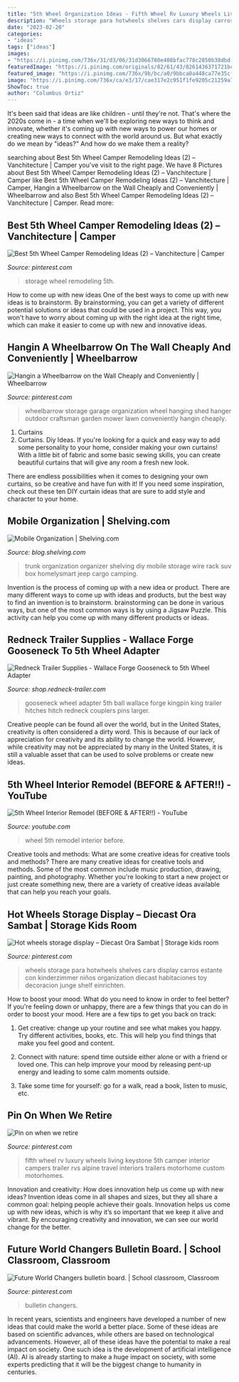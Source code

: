 ```yaml
---
title: "5th Wheel Organization Ideas - Fifth Wheel Rv Luxury Wheels Living Keystone 5th Camper Interior Campers Trailer Rvs Alpine Travel Interiors Trailers Motorhome Custom Motorhomes"
description: "Wheels storage para hotwheels shelves cars display carros estante con kinderzimmer niños organization diecast habitaciones toy decoracion junge shelf einrichten"
date: "2023-02-20"
categories:
- "ideas"
tags: ["ideas"]
images:
- "https://i.pinimg.com/736x/31/d3/06/31d3066780e408bfac778c2850b38dbd.jpg"
featuredImage: "https://i.pinimg.com/originals/82/61/43/8261436371721bcb1d139591c7b08424.jpg"
featured_image: "https://i.pinimg.com/736x/9b/bc/a0/9bbca0a448ca77e35cf3ee0b63be5b4b.jpg"
image: "https://i.pinimg.com/736x/ca/e3/17/cae317e2c951f1fe9205c21259a72cc0.jpg"
ShowToc: true
author: "Columbus Ortiz"
---
```



It's been said that ideas are like children - until they're not. That's where the 2020s come in - a time when we'll be exploring new ways to think and innovate, whether it's coming up with new ways to power our homes or creating new ways to connect with the world around us. But what exactly do we mean by "ideas?" And how do we make them a reality?

	

		
searching about Best 5th Wheel Camper Remodeling Ideas (2) – Vanchitecture | Camper you've visit to the right page. We have 8 Pictures about Best 5th Wheel Camper Remodeling Ideas (2) – Vanchitecture | Camper like Best 5th Wheel Camper Remodeling Ideas (2) – Vanchitecture | Camper, Hangin a Wheelbarrow on the Wall Cheaply and Conveniently | Wheelbarrow and also Best 5th Wheel Camper Remodeling Ideas (2) – Vanchitecture | Camper. Read more:
		
    
## Best 5th Wheel Camper Remodeling Ideas (2) – Vanchitecture | Camper

<img loading=lazy src="https://i.pinimg.com/736x/ca/e3/17/cae317e2c951f1fe9205c21259a72cc0.jpg" onerror="this.onerror=null;this.src='https://tse1.mm.bing.net/th?id=OIP.IHW7KNTHEXyA-T2DS74_iAHaKY&amp;pid=15.1';" alt="Best 5th Wheel Camper Remodeling Ideas (2) – Vanchitecture | Camper">

_Source: pinterest.com_

>storage wheel remodeling 5th. 

	

How to come up with new ideas
One of the best ways to come up with new ideas is to brainstorm. By brainstorming, you can get a variety of different potential solutions or ideas that could be used in a project. This way, you won't have to worry about coming up with the right idea at the right time, which can make it easier to come up with new and innovative ideas.

    
## Hangin A Wheelbarrow On The Wall Cheaply And Conveniently | Wheelbarrow

<img loading=lazy src="https://i.pinimg.com/originals/82/61/43/8261436371721bcb1d139591c7b08424.jpg" onerror="this.onerror=null;this.src='https://tse2.mm.bing.net/th?id=OIP.-PJMLwaBq_7-GSufcc3f6AHaJ4&amp;pid=15.1';" alt="Hangin a Wheelbarrow on the Wall Cheaply and Conveniently | Wheelbarrow">

_Source: pinterest.com_

>wheelbarrow storage garage organization wheel hanging shed hanger outdoor craftsman garden mower lawn conveniently hangin cheaply. 

	

1. Curtains
1. Curtains. Diy Ideas.
If you're looking for a quick and easy way to add some personality to your home, consider making your own curtains! With a little bit of fabric and some basic sewing skills, you can create beautiful curtains that will give any room a fresh new look.

There are endless possibilities when it comes to designing your own curtains, so be creative and have fun with it! If you need some inspiration, check out these ten DIY curtain ideas that are sure to add style and character to your home.

    
## Mobile Organization | Shelving.com

<img loading=lazy src="https://blog.shelving.com/wp-content/uploads/2011/10/trunk-view.jpg" onerror="this.onerror=null;this.src='https://tse3.mm.bing.net/th?id=OIP.zD8yq4BI9sg_yK8LYZAxjQHaJ6&amp;pid=15.1';" alt="Mobile Organization | Shelving.com">

_Source: blog.shelving.com_

>trunk organization organizer shelving diy mobile storage wire rack suv box homelysmart jeep cargo camping. 

	

Invention is the process of coming up with a new idea or product. There are many different ways to come up with ideas and products, but the best way to find an invention is to brainstorm. brainstorming can be done in various ways, but one of the most common ways is by using a Jigsaw Puzzle. This activity can help you come up with many different products or ideas.

    
## Redneck Trailer Supplies - Wallace Forge Gooseneck To 5th Wheel Adapter

<img loading=lazy src="http://shop.redneck-trailer.com/images/Product/medium/2085295.jpg" onerror="this.onerror=null;this.src='https://tse4.mm.bing.net/th?id=OIP.eJDdmZwajrYaJGhBxtsq-AHaH_&amp;pid=15.1';" alt="Redneck Trailer Supplies - Wallace Forge Gooseneck to 5th Wheel Adapter">

_Source: shop.redneck-trailer.com_

>gooseneck wheel adapter 5th ball wallace forge kingpin king trailer hitches hitch redneck couplers pins larger. 

	

Creative people can be found all over the world, but in the United States, creativity is often considered a dirty word. This is because of our lack of appreciation for creativity and its ability to change the world. However, while creativity may not be appreciated by many in the United States, it is still a valuable asset that can be used to solve problems or create new ideas.

    
## 5th Wheel Interior Remodel (BEFORE &amp; AFTER!!) - YouTube

<img loading=lazy src="https://i.ytimg.com/vi/jhWO8gqIlKU/maxresdefault.jpg" onerror="this.onerror=null;this.src='https://tse4.mm.bing.net/th?id=OIP.xx4t6q38HI-OZ_tfc_5FSAHaEK&amp;pid=15.1';" alt="5th Wheel Interior Remodel (BEFORE &amp; AFTER!!) - YouTube">

_Source: youtube.com_

>wheel 5th remodel interior before. 

	

Creative tools and methods: What are some creative ideas for creative tools and methods?
There are many creative ideas for creative tools and methods. Some of the most common include music production, drawing, painting, and photography. Whether you're looking to start a new project or just create something new, there are a variety of creative ideas available that can help you reach your goals.

    
## Hot Wheels Storage Display – Diecast Ora Sambat | Storage Kids Room

<img loading=lazy src="https://i.pinimg.com/736x/9b/bc/a0/9bbca0a448ca77e35cf3ee0b63be5b4b.jpg" onerror="this.onerror=null;this.src='https://tse4.mm.bing.net/th?id=OIP.BNlqnT3my3KqdmNjT8xVqwHaJ3&amp;pid=15.1';" alt="Hot wheels storage display – Diecast Ora Sambat | Storage kids room">

_Source: pinterest.com_

>wheels storage para hotwheels shelves cars display carros estante con kinderzimmer niños organization diecast habitaciones toy decoracion junge shelf einrichten. 

	

How to boost your mood: What do you need to know in order to feel better?
If you're feeling down or unhappy, there are a few things that you can do in order to boost your mood. Here are a few tips to get you back on track: 
1. Get creative: change up your routine and see what makes you happy. Try different activities, books, etc. This will help you find things that make you feel good and content. 

2. Connect with nature: spend time outside either alone or with a friend or loved one. This can help improve your mood by releasing pent-up energy and leading to some calm moments outside. 

3. Take some time for yourself: go for a walk, read a book, listen to music, etc.

    
## Pin On When We Retire

<img loading=lazy src="https://i.pinimg.com/736x/c5/69/b6/c569b61565434aa680dc582055280bbc.jpg" onerror="this.onerror=null;this.src='https://tse3.mm.bing.net/th?id=OIP.8ftx0L74NhPIxL9HttpMnwHaE8&amp;pid=15.1';" alt="Pin on when we retire">

_Source: pinterest.com_

>fifth wheel rv luxury wheels living keystone 5th camper interior campers trailer rvs alpine travel interiors trailers motorhome custom motorhomes. 

	

Innovation and creativity: How does innovation help us come up with new ideas?
Invention ideas come in all shapes and sizes, but they all share a common goal: helping people achieve their goals. Innovation helps us come up with new ideas, which is why it’s so important that we keep it alive and vibrant. By encouraging creativity and innovation, we can see our world change for the better.

    
## Future World Changers Bulletin Board. | School Classroom, Classroom

<img loading=lazy src="https://i.pinimg.com/736x/31/d3/06/31d3066780e408bfac778c2850b38dbd.jpg" onerror="this.onerror=null;this.src='https://tse4.mm.bing.net/th?id=OIP.dqkXahGZaVWI03acXsve1QHaHY&amp;pid=15.1';" alt="Future World Changers bulletin board. | School classroom, Classroom">

_Source: pinterest.com_

>bulletin changers. 

	

In recent years, scientists and engineers have developed a number of new ideas that could make the world a better place. Some of these ideas are based on scientific advances, while others are based on technological advancements. However, all of these ideas have the potential to make a real impact on society. One such idea is the development of artificial intelligence (AI). AI is already starting to make a huge impact on society, with some experts predicting that it will be the biggest change to humanity in centuries.


